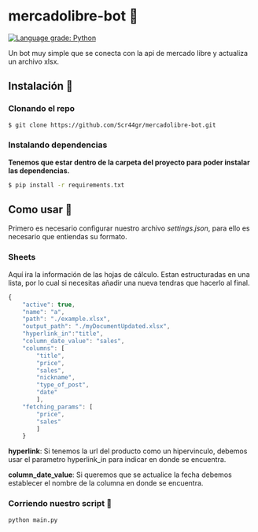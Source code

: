 # mercadolibre-bot 🤖
[![Language grade: Python](https://img.shields.io/lgtm/grade/python/g/Scr44gr/mercadolibre-bot.svg?logo=lgtm&logoWidth=18)](https://lgtm.com/projects/g/Scr44gr/mercadolibre-bot/context:python)

Un bot muy simple que se conecta con la api de mercado libre y actualiza un archivo xlsx.

## Instalación 📝

### Clonando el repo

```bash
$ git clone https://github.com/Scr44gr/mercadolibre-bot.git
```

### Instalando dependencias

**Tenemos que estar dentro de la carpeta del proyecto para poder instalar las dependencias.**
```bash
$ pip install -r requirements.txt
```

## Como usar 📓

Primero es necesario configurar nuestro archivo _settings.json_, para ello es necesario que entiendas su formato.

### Sheets 
Aquí ira la información de las hojas de cálculo.  Estan estructuradas en una lista, por lo cual si necesitas añadir una nueva tendras que hacerlo al final.


```javascript
{
    "active": true,
    "name": "a",
    "path": "./example.xlsx",
    "output_path": "./myDocumentUpdated.xlsx",
    "hyperlink_in":"title",
    "column_date_value": "sales",
    "columns": [
        "title",
        "price",
        "sales",
        "nickname",
        "type_of_post",
        "date"
        ],
    "fetching_params": [
        "price",
        "sales"
        ]
    }
```

**hyperlink**: Si tenemos la url del producto como un hipervinculo, debemos usar el parametro hyperlink_in para indicar en donde se encuentra.

**column_date_value**: Si queremos que se actualice la fecha debemos establecer el nombre de la columna en donde se encuentra.

### Corriendo nuestro script 🤖

```python
python main.py
```
